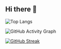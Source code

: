 ## Hi there 👋

![Top Langs](https://github-readme-stats.vercel.app/api/top-langs/?username=MuhammadAli0917&layout=compact&theme=radical)

![GitHub Activity Graph](https://github-readme-activity-graph.vercel.app/graph?username=MuhammadAli0917&theme=github)

[![GitHub Streak](https://streak-stats.demolab.com/?user=MuhammadAli0917)](https://git.io/streak-stats)

<!--
**MuhammadAli0917/MuhammadAli0917** is a ✨ _special_ ✨ repository because its `README.md` (this file) appears on your GitHub profile.

Here are some ideas to get you started:

- 🔭 I’m currently working on ...
- 🌱 I’m currently learning ...
- 👯 I’m looking to collaborate on ...
- 🤔 I’m looking for help with ...
- 💬 Ask me about ...
- 📫 How to reach me: ...
- 😄 Pronouns: ...
- ⚡ Fun fact: ...
-->
